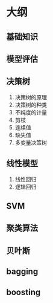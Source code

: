 # 大纲

## 基础知识

## 模型评估

## 决策树
1. 决策树的原理
2. 决策树的种类
3. 不纯度的计量
4. 剪枝
5. 连续值
6. 缺失值
7. 多变量决策树

## 线性模型
1. 线性回归
2. 逻辑回归

## SVM

## 聚类算法

## 贝叶斯

## bagging

## boosting


